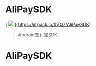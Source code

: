 # AliPaySDK

[ [![](https://jitpack.io/v/ZQ7/AliPaySDK.svg)](https://jitpack.io/#ZQ7/AliPaySDK) ](https://jitpack.io/#ZQ7/AliPaySDK)

> Android支付宝SDK
# AliPaySDK
